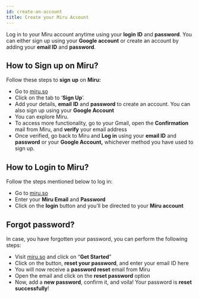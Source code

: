 ```yaml
---
id: create-an-account
title: Create your Miru Account
---
```


Log in to your Miru account anytime using your **login** **ID** and **password**. You can either sign up using your **Google account** or create an account by adding your **email ID** and **password**. 

## How to Sign up on Miru?

Follow these steps to **sign** **up** on **Miru:**

- Go to [miru.so](https://app.miru.so/users/sign_up)
- Click on the tab to ‘**Sign Up**’.
- Add your details, **email** **ID** and **password** to create an account. You can also sign up using your **Google Account**
- You can explore Miru.
- To access more functionality, go to your Gmail, open the **Confirmation** mail from Miru, and **verify** your email address
- Once verified, go back to Miru and **Log in** using your **email ID** and **password** or your **Google Account,** whichever method you have used to sign up.

## How to Login to Miru?

Follow the steps mentioned below to log in:

- Go to [miru.so](https://app.miru.so/users/sign_up)
- Enter your **Miru Email** and **Password**
- Click on the **login** button and you’ll be directed to your **Miru account**

## Forgot password?

In case, you have forgotten your password, you can perform the following steps:

- Visit [miru.so](https://app.miru.so/users/sign_up) and click on “**Get Started**”
- Click on the button, **reset your password**, and enter your email ID here
- You will now receive a **password reset** email from Miru
- Open the email and click on the **reset password** option
- Now, add a **new password**, confirm it, and voila! Your password is **reset successfully**!